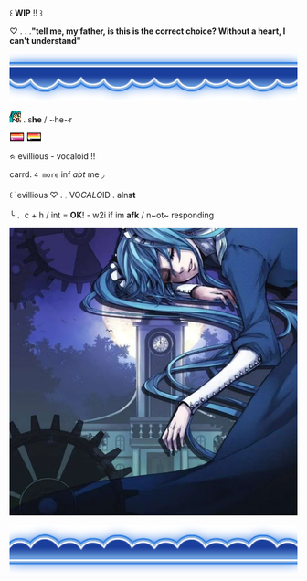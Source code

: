 ꒰  **WIP** !!    ꒱

♡   .   .   .**"tell me, my father, is this is the correct choice? Without a heart, I can't understand"**
 
 ![image alt](https://github.com/ellukaswife/ellukaswife/blob/9f15cec7436ef198b33f9d34990f7cb5a72f3467/blueheaderupside.webp)

 ![image alt](https://github.com/ellukaswife/ellukaswife/blob/88d6ec6a6b8d78d4a664e4fce5adedd53c1f17bf/mikutinyshockedpixel.png)  .   s**he**    /    ~he~r

 ![image alt](https://github.com/ellukaswife/ellukaswife/blob/044486f33c0d59c28f9712150c59f992b68feff8/lesbflaggpixel.png)
 ![image alt](https://github.com/ellukaswife/ellukaswife/blob/03bf3383fa7b90c57e763b53e284415c825a6e16/lithromanticflagpixel.png)       
 
  ᨑ  evillious  -  vocaloid  !!

 carrd. `4 more` inf *abt* me  ◞ 
 
   ꒰ ׂ evillious  ♡     .      𓈒  VO*CALO*ID   .   aln**st**

  ╰﹒ c + h     /    int  =  __OK__!   -  w2i if im **afk** / n~ot~ responding  

![image alt](https://github.com/ellukaswife/ellukaswife/blob/484a99615048c03226a63c2bea98c3d4254e3cb2/Screenshot%202025-04-22%20214010.png)

 ![image alt](https://github.com/ellukaswife/ellukaswife/blob/64189302666548b3423a06b332a2ffec369c3cce/blueheaderdownside.webp)
